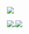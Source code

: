 ![](https://i.imgur.com/tPQYo8K.png)

<a href="https://github.com/anuraghazra/github-readme-stats">
  <img align="center" src="https://github-readme-stats.vercel.app/api?username=shtrausslearning&show_icons=true&theme=tokyonight" />
</a>
<a href="https://github.com/shtrausslearning/github-readme-stats">
  <img align="center" src="https://github-readme-stats.vercel.app/api/top-langs/?username=shtrausslearning&theme=tokyonight&langs_count=4&layout=compact" />
</a>
